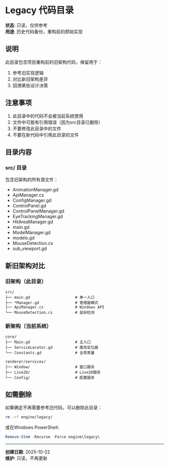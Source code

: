 # Legacy 代码目录

**状态**: 只读，仅供参考  
**用途**: 历史代码备份，重构前的原始实现

## 说明

此目录包含项目重构前的旧架构代码，保留用于：
1. 参考旧实现逻辑
2. 对比新旧架构差异
3. 回溯某些设计决策

## 注意事项

1. 此目录中的代码不会被当前系统使用
2. 文件中可能有引用错误（因为src目录已删除）
3. 不要修改此目录中的文件
4. 不要在新代码中引用此目录的文件

## 目录内容

### src/ 目录
包含旧架构的所有源文件：
- AnimationManager.gd
- ApiManager.cs
- ConfigManager.gd
- ControlPanel.gd
- ControlPanelManager.gd
- EyeTrackingManager.gd
- HitAreaManager.gd
- main.gd
- ModelManager.gd
- models.gd
- MouseDetection.cs
- sub_viewport.gd

## 新旧架构对比

### 旧架构（此目录）
```
src/
├── main.gd                    # 单一入口
├── *Manager.gd                # 管理器模式
├── ApiManager.cs              # Windows API
└── MouseDetection.cs          # 鼠标检测
```

### 新架构（当前系统）
```
core/
├── Main.gd                    # 主入口
├── ServiceLocator.gd          # 服务定位器
└── Constants.gd               # 全局常量

renderer/services/
├── Window/                    # 窗口服务
├── Live2D/                    # Live2D服务
└── Config/                    # 配置服务
```

## 如需删除

如果确定不再需要参考旧代码，可以删除此目录：
```bash
rm -rf engine/legacy/
```

或在Windows PowerShell:
```powershell
Remove-Item -Recurse -Force engine\legacy\
```

---

**创建日期**: 2025-10-22  
**维护**: 只读，不再更新
